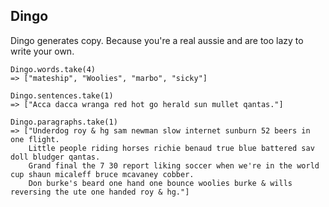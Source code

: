 Dingo
--

Dingo generates copy. Because you're a real aussie and are too lazy to write
your own.

```
Dingo.words.take(4)
=> ["mateship", "Woolies", "marbo", "sicky"]

Dingo.sentences.take(1)
=> ["Acca dacca wranga red hot go herald sun mullet qantas."]

Dingo.paragraphs.take(1)
=> ["Underdog roy & hg sam newman slow internet sunburn 52 beers in one flight.
    Little people riding horses richie benaud true blue battered sav doll bludger qantas.
    Grand final the 7 30 report liking soccer when we're in the world cup shaun micaleff bruce mcavaney cobber.
    Don burke's beard one hand one bounce woolies burke & wills reversing the ute one handed roy & hg."]
```
